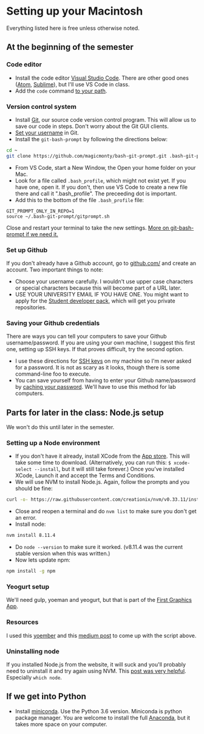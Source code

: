 # Setting up  your Macintosh

Everything listed here is free unless otherwise noted.

## At the beginning of the semester

### Code editor

* Install the code editor [Visual Studio Code](https://code.visualstudio.com/download). There are other good ones ([Atom](https://atom.io/), [Sublime](https://www.sublimetext.com/3)), but I'll use VS Code in class.
* Add the `code` command [to your path](https://code.visualstudio.com/docs/setup/mac).

### Version control system

* Install [Git](https://git-scm.com/downloads), our source code version control program. This will allow us to save our code in steps. Don't worry about the Git GUI clients.
* [Set your username](https://help.github.com/articles/setting-your-username-in-git/) in Git.
* Install the `git-bash-prompt` by following the directions below:

```bash
cd ~
git clone https://github.com/magicmonty/bash-git-prompt.git .bash-git-prompt --depth=1
```

* From VS Code, start a New Window, the Open your home folder on your Mac.
* Look for a file called `.bash_profile`, which might not exist yet. If you have one, open it. If you don't, then use VS Code to create a new file there and call it ".bash_profile". The preceeding dot is important.
* Add this to the bottom of the file `.bash_profile` file:

``` text
GIT_PROMPT_ONLY_IN_REPO=1
source ~/.bash-git-prompt/gitprompt.sh
```

Close and restart your terminal to take the new settings. [More on git-bash-prompt if we need it.](https://github.com/magicmonty/bash-git-prompt)

### Set up Github

If you don't already have a Github account, go to [github.com/](http://github.com/) and create an account. Two important things to note:

* Choose your username carefully. I wouldn't use upper case characters or special characters because this will become part of a URL later.
* USE YOUR UNIVERSITY EMAIL IF YOU HAVE ONE. You might want to apply for the [Student developer pack](https://help.github.com/articles/applying-for-a-student-developer-pack/), which will get you private repositories.

### Saving your Github credentials

There are ways you can tell your computers to save your Github username/password. If you are using your own machine, I suggest this first one, setting up SSH keys. If that proves difficult, try the second option. 

* I use these directions for [SSH keys](https://help.github.com/articles/connecting-to-github-with-ssh/) on my machine so I'm never asked for a password. It is not as scary as it looks, though there is some command-line foo to execute.
* You can save yourself from having to enter your Github name/password by [caching your password](https://help.github.com/articles/caching-your-github-password-in-git/). We'll have to use this method for lab computers.

## Parts for later in the class: Node.js setup

We won't do this until later in the semester.

### Setting up a Node environment

* If you don't have it already, install XCode from the [App store](https://itunes.apple.com/us/app/xcode/id497799835?mt=12). This will take some time to download. (Alternatively, you can run this: `$ xcode-select --install`, but it will still take forever.) Once you’ve installed XCode, Launch it and accept the Terms and Conditions.
* We will use NVM to install Node.js. Again, follow the prompts and you should be fine:

``` bash
curl -o- https://raw.githubusercontent.com/creationix/nvm/v0.33.11/install.sh | bash
```

* Close and reopen a terminal and do `nvm list` to make sure you don't get an error.
* Install node:

``` bash
nvm install 8.11.4
```

* Do `node --version` to make sure it worked. (v8.11.4 was the current stable version when this was written.)
* Now lets update npm:

```bash
npm install -g npm
```

### Yeogurt setup

We'll need gulp, yoeman and yeogurt, but that is part of the [First Graphics App](http://www.firstgraphicsapp.org/).

### Resources

I used this [yoember](https://yoember.com/nodejs/the-best-way-to-install-node-js/) and this [medium post]((https://medium.com/@itsromiljain/the-best-way-to-install-node-js-npm-and-yarn-on-mac-osx-4d8a8544987a)) to come up with the script above.

### Uninstalling node

If you installed Node.js from the website, it will suck and you'll probably need to uninstall it and try again using NVM. This [post was very helpful](http://stackabuse.com/how-to-uninstall-node-js-from-mac-osx/). Especially `which node`.

## If we get into Python

* Install [miniconda](https://conda.io/miniconda.html). Use the Python 3.6 version. Miniconda is python package manager. You are welcome to install the full [Anaconda](https://conda.io/docs/user-guide/install/index.html), but it takes more space on your computer.
